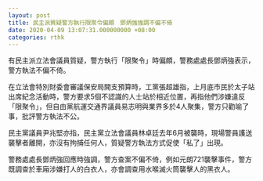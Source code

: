 ```yaml
---
layout: post
title: 民主派質疑警方執行限聚令偏頗　鄧炳強強調不偏不倚
date: 2020-04-09 13:07:31.000000000 +08:00
categories: rthk
---
```


有民主派立法會議員質疑，警方執行「限聚令」時偏頗，警務處處長鄧炳強表示，警方執法不偏不倚。

在立法會特別財委會審議保安局開支預算時，工黨張超雄指，上月底市民於太子站出席紀念活動時，警方要求5個不認識的人士站於相近位置，再指他們涉嫌違反「限聚令」，但自由黨航運交通界議員易志明與業界多於4人聚集，警方只勸喻了事，批評警方執法不公。

民主黨議員尹兆堅亦指，民主黨立法會議員林卓廷去年6月被襲時，現場警員護送襲擊者離開，亦沒有拘捕任何人，質疑警方執法方式促使「私了」出現。

警務處處長鄧炳強回應時強調，警方查案不偏不倚，例如元朗721襲擊事件，警方既調查於車廂涉嫌打人的白衣人，亦會調查用水喉滅火筒襲擊人的黑衣人。
